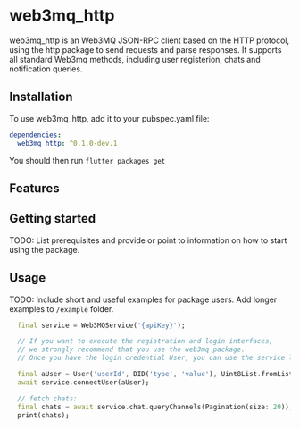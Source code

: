 # web3mq_http

web3mq_http is an Web3MQ JSON-RPC client based on the HTTP protocol, using the http package to send requests and parse responses. It supports all standard Web3mq methods, including user registerion, chats and notification queries.

## Installation

To use web3mq_http, add it to your pubspec.yaml file:

```yaml
dependencies:
  web3mq_http: ^0.1.0-dev.1
```

You should then run `flutter packages get`

## Features

## Getting started

TODO: List prerequisites and provide or point to information on how to
start using the package.

## Usage

TODO: Include short and useful examples for package users. Add longer examples
to `/example` folder.

```dart
  final service = Web3MQService('{apiKey}');

  // If you want to execute the registration and login interfaces,
  // we strongly recommend that you use the web3mq package.
  // Once you have the login credential User, you can use the service like above

  final aUser = User('userId', DID('type', 'value'), Uint8List.fromList([]));
  await service.connectUser(aUser);

  // fetch chats:
  final chats = await service.chat.queryChannels(Pagination(size: 20));
  print(chats);
```
